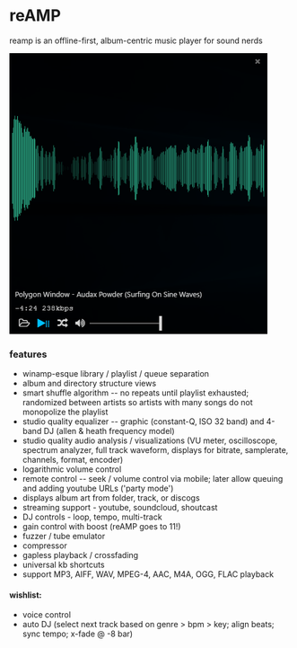 # reAMP

reamp is an offline-first, album-centric music player for sound nerds

![alt tag](https://github.com/conceptualspace/reAMP/raw/develop/assets/reaMP-screenshot.png)

### features

- winamp-esque library / playlist / queue separation
- album and directory structure views
- smart shuffle algorithm -- no repeats until playlist exhausted; randomized between artists so artists with many songs do not monopolize the playlist
- studio quality equalizer -- graphic (constant-Q, ISO 32 band) and 4-band DJ  (allen & heath frequency model)
- studio quality audio analysis / visualizations (VU meter, oscilloscope, spectrum analyzer, full track waveform, displays for bitrate, samplerate, channels, format, encoder)
- logarithmic volume control
- remote control -- seek / volume control via mobile; later allow queuing and adding youtube URLs ('party mode')
- displays album art from folder, track, or discogs
- streaming support - youtube, soundcloud, shoutcast
- DJ controls - loop, tempo, multi-track
- gain control with boost (reAMP goes to 11!)
- fuzzer / tube emulator
- compressor
- gapless playback / crossfading
- universal kb shortcuts
- support MP3, AIFF, WAV, MPEG-4, AAC, M4A, OGG, FLAC playback

#### wishlist:
- voice control
- auto DJ (select next track based on genre > bpm > key; align beats; sync tempo; x-fade @ -8 bar)
